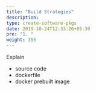 ```yaml
---
title: "Build Strategies"
description:
type: create-software-pkgs
date: 2019-10-24T12:33:26+05:30
pre: "1. "
weight: 355
---
```

Explain

* source code
* dockerfile
* docker prebuilt image
